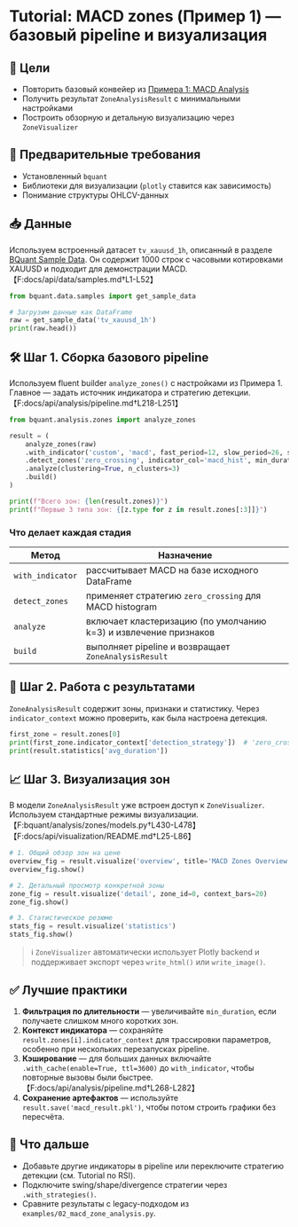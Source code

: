 # Tutorial: MACD zones (Пример 1) — базовый pipeline и визуализация

## 🎯 Цели
- Повторить базовый конвейер из [Примера 1: MACD Analysis](../api/analysis/pipeline.md#пример-1-macd-analysis)
- Получить результат `ZoneAnalysisResult` с минимальными настройками
- Построить обзорную и детальную визуализацию через `ZoneVisualizer`

## 🔧 Предварительные требования
- Установленный `bquant`
- Библиотеки для визуализации (`plotly` ставится как зависимость)
- Понимание структуры OHLCV-данных

## 📥 Данные
Используем встроенный датасет `tv_xauusd_1h`, описанный в разделе [BQuant Sample Data](../api/data/samples.md). Он содержит 1000 строк с часовыми котировками XAUUSD и подходит для демонстрации MACD.【F:docs/api/data/samples.md†L1-L52】

```python
from bquant.data.samples import get_sample_data

# Загрузим данные как DataFrame
raw = get_sample_data('tv_xauusd_1h')
print(raw.head())
```

## 🛠️ Шаг 1. Сборка базового pipeline
Используем fluent builder `analyze_zones()` с настройками из Примера 1. Главное — задать источник индикатора и стратегию детекции.【F:docs/api/analysis/pipeline.md†L218-L251】

```python
from bquant.analysis.zones import analyze_zones

result = (
    analyze_zones(raw)
    .with_indicator('custom', 'macd', fast_period=12, slow_period=26, signal_period=9)
    .detect_zones('zero_crossing', indicator_col='macd_hist', min_duration=2)
    .analyze(clustering=True, n_clusters=3)
    .build()
)

print(f"Всего зон: {len(result.zones)}")
print(f"Первые 3 типа зон: {[z.type for z in result.zones[:3]]}")
```

### Что делает каждая стадия
| Метод | Назначение |
|-------|-----------|
| `with_indicator` | рассчитывает MACD на базе исходного DataFrame |
| `detect_zones` | применяет стратегию `zero_crossing` для MACD histogram |
| `analyze` | включает кластеризацию (по умолчанию k=3) и извлечение признаков |
| `build` | выполняет pipeline и возвращает `ZoneAnalysisResult` |

## 🔎 Шаг 2. Работа с результатами
`ZoneAnalysisResult` содержит зоны, признаки и статистику. Через `indicator_context` можно проверить, как была настроена детекция.

```python
first_zone = result.zones[0]
print(first_zone.indicator_context['detection_strategy'])  # 'zero_crossing'
print(result.statistics['avg_duration'])
```

## 📈 Шаг 3. Визуализация зон
В модели `ZoneAnalysisResult` уже встроен доступ к `ZoneVisualizer`. Используем стандартные режимы визуализации.【F:bquant/analysis/zones/models.py†L430-L478】【F:docs/api/visualization/README.md†L25-L86】

```python
# 1. Общий обзор зон на цене
overview_fig = result.visualize('overview', title='MACD Zones Overview')
overview_fig.show()

# 2. Детальный просмотр конкретной зоны
zone_fig = result.visualize('detail', zone_id=0, context_bars=20)
zone_fig.show()

# 3. Статистическое резюме
stats_fig = result.visualize('statistics')
stats_fig.show()
```

> ℹ️ `ZoneVisualizer` автоматически использует Plotly backend и поддерживает экспорт через `write_html()` или `write_image()`.

## ✅ Лучшие практики
1. **Фильтрация по длительности** — увеличивайте `min_duration`, если получаете слишком много коротких зон.
2. **Контекст индикатора** — сохраняйте `result.zones[i].indicator_context` для трассировки параметров, особенно при нескольких перезапусках pipeline.
3. **Кэширование** — для больших данных включайте `.with_cache(enable=True, ttl=3600)` до `with_indicator`, чтобы повторные вызовы были быстрее.【F:docs/api/analysis/pipeline.md†L268-L282】
4. **Сохранение артефактов** — используйте `result.save('macd_result.pkl')`, чтобы потом строить графики без пересчёта.

## 🚀 Что дальше
- Добавьте другие индикаторы в pipeline или переключите стратегию детекции (см. Tutorial по RSI).
- Подключите swing/shape/divergence стратегии через `.with_strategies()`.
- Сравните результаты с legacy-подходом из `examples/02_macd_zone_analysis.py`.
